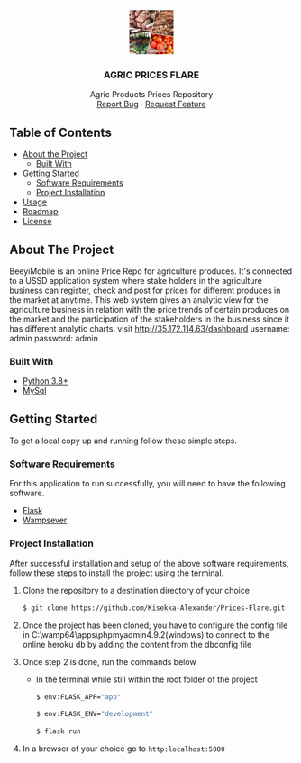 
<!-- PROJECT LOGO -->
<br />
<p align="center">
  <a href="#">
    <img src="/static/beeyimobile.jpeg" alt="Logo" width="80" height="80">
  </a>

  <h3 align="center">AGRIC PRICES FLARE</h3>

  <p align="center">
    Agric Products Prices Repository
    <br />
    <a href="https://github.com/Kisekka-Alexander/Prices-Flare/issues">Report Bug</a>
    ·
    <a href="https://github.com/Kisekka-Alexander/Prices-Flare/issues">Request Feature</a>
  </p>
</p>



<!-- TABLE OF CONTENTS -->
## Table of Contents

* [About the Project](#about-the-project)
  * [Built With](#built-with)
* [Getting Started](#getting-started)
  * [Software Requirements](#software-requirements)
  * [Project Installation](#project-installation)
* [Usage](#usage)
* [Roadmap](#roadmap)
* [License](#license)



<!-- ABOUT THE PROJECT -->
## About The Project

  BeeyiMobile is an online Price Repo for agriculture produces. It's connected to a USSD application system where stake holders in the agriculture business can register, check and post for prices for different produces in the market at anytime.
  This web system gives an analytic view for the agriculture business in relation with the price trends of certain produces on the market and the participation of the stakeholders in the business since it has different analytic charts.
  visit 
http://35.172.114.63/dashboard
username: admin
password: admin

### Built With

* [Python 3.8+](https://www.python.org/)
* [MySql](https://www.w3schools.com/mySQl/default.asp)




<!-- GETTING STARTED -->
## Getting Started

To get a local copy up and running follow these simple steps.

### Software Requirements

For this application to run successfully, you will need to have the following software.
   * [Flask](https://flask.palletsprojects.com/en/2.0.x/installation/)
   * [Wampsever](https://www.wampserver.com/en/download-wampserver-64bits/)

### Project Installation
 
 After successful installation and setup of the above software requirements, follow these steps to install the project using the terminal.
1. Clone the repository to a destination directory of your choice
    ```sh
    $ git clone https://github.com/Kisekka-Alexander/Prices-Flare.git
    ```
2. Once the project has been cloned, you have to configure the config file in C:\wamp64\apps\phpmyadmin4.9.2(windows)
to connect to the online heroku db by adding the content from the dbconfig file<br />
3. Once step 2 is done, run the commands below 

    - In the terminal while still within the root folder of the project
      ```sh
      $ env:FLASK_APP="app"
      ```
        ```sh
      $ env:FLASK_ENV="development"
      ```
        ```sh
      $ flask run
      ```
4. In a browser of your choice go to `http:localhost:5000` 
